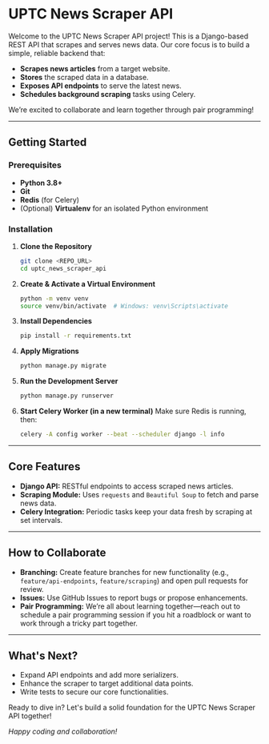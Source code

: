 # UPTC News Scraper API

Welcome to the UPTC News Scraper API project! This is a Django-based REST API that scrapes and serves news data. Our core focus is to build a simple, reliable backend that:

- **Scrapes news articles** from a target website.
- **Stores** the scraped data in a database.
- **Exposes API endpoints** to serve the latest news.
- **Schedules background scraping** tasks using Celery.

We’re excited to collaborate and learn together through pair programming!

---

## Getting Started

### Prerequisites
- **Python 3.8+**
- **Git**
- **Redis** (for Celery)
- (Optional) **Virtualenv** for an isolated Python environment

### Installation

1. **Clone the Repository**
   ```bash
   git clone <REPO_URL>
   cd uptc_news_scraper_api
   ```

2. **Create & Activate a Virtual Environment**
   ```bash
   python -m venv venv
   source venv/bin/activate  # Windows: venv\Scripts\activate
   ```

3. **Install Dependencies**
   ```bash
   pip install -r requirements.txt
   ```

4. **Apply Migrations**
   ```bash
   python manage.py migrate
   ```

5. **Run the Development Server**
   ```bash
   python manage.py runserver
   ```

6. **Start Celery Worker (in a new terminal)**
   Make sure Redis is running, then:
   ```bash
   celery -A config worker --beat --scheduler django -l info
   ```

---

## Core Features

- **Django API:** RESTful endpoints to access scraped news articles.
- **Scraping Module:** Uses `requests` and `Beautiful Soup` to fetch and parse news data.
- **Celery Integration:** Periodic tasks keep your data fresh by scraping at set intervals.

---

## How to Collaborate

- **Branching:** Create feature branches for new functionality (e.g., `feature/api-endpoints`, `feature/scraping`) and open pull requests for review.
- **Issues:** Use GitHub Issues to report bugs or propose enhancements.
- **Pair Programming:** We’re all about learning together—reach out to schedule a pair programming session if you hit a roadblock or want to work through a tricky part together.

---

## What's Next?

- Expand API endpoints and add more serializers.
- Enhance the scraper to target additional data points.
- Write tests to secure our core functionalities.

Ready to dive in? Let's build a solid foundation for the UPTC News Scraper API together!

*Happy coding and collaboration!*

